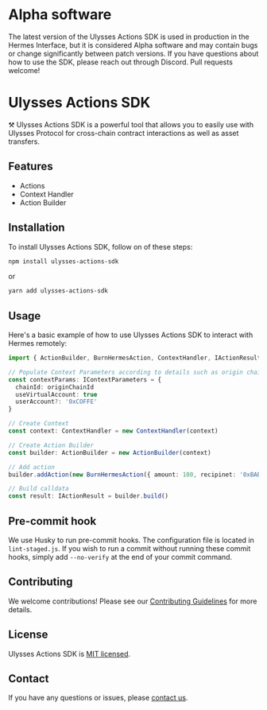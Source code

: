 # Alpha software

The latest version of the Ulysses Actions SDK is used in production in the Hermes Interface,
but it is considered Alpha software and may contain bugs or change significantly between patch versions.
If you have questions about how to use the SDK, please reach out through Discord.
Pull requests welcome!

# Ulysses Actions SDK

⚒️ Ulysses Actions SDK is a powerful tool that allows you to easily use with Ulysses Protocol for cross-chain contract interactions as well as asset transfers.

## Features

- Actions
- Context Handler
- Action Builder

## Installation

To install Ulysses Actions SDK, follow on of these steps:  

```bash
npm install ulysses-actions-sdk
```
or

```bash
yarn add ulysses-actions-sdk
```

## Usage

Here's a basic example of how to use Ulysses Actions SDK to interact with Hermes remotely:

```typescript
import { ActionBuilder, BurnHermesAction, ContextHandler, IActionResult, IContextParameters } from 'ulysses-actions-sdk'

// Populate Context Parameters according to details such as origin chain, gas details, etc...
const contextParams: IContextParameters = {
  chainId: originChainId
  useVirtualAccount: true
  userAccount?: '0xCOFFE'
}

// Create Context
const context: ContextHandler = new ContextHandler(context)

// Create Action Builder
const builder: ActionBuilder = new ActionBuilder(context)

// Add action
builder.addAction(new BurnHermesAction({ amount: 100, recipinet: '0xBABE' }))

// Build calldata
const result: IActionResult = builder.build()
```

## Pre-commit hook

We use Husky to run pre-commit hooks. The configuration file is located in `lint-staged.js`. If you wish to run a commit without running these commit hooks, simply add `--no-verify` at the end of your commit command.

## Contributing

We welcome contributions! Please see our [Contributing Guidelines](../../CONTRIBUTING.md) for more details.

## License

Ulysses Actions SDK is [MIT licensed](./LICENSE).

## Contact

If you have any questions or issues, please [contact us](https://discord.com/invite/MaiaDAO).
